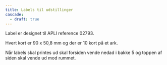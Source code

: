 ```yaml
---
title: Labels til udstillinger
cascade:
  - draft: true
---
```


Label er designet til APLI reference 02793.

Hvert kort er 90 x 50,8 mm og der er 10 kort på et ark.

Når labels skal printes ud skal forsiden vende nedad i bakke 5 og toppen af siden skal vende ud mod rummet.

